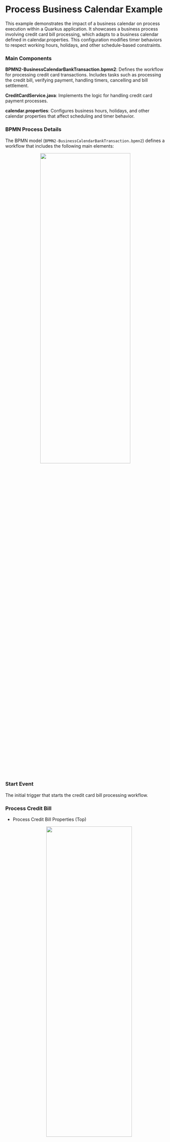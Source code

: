 # Process Business Calendar Example

This example demonstrates the impact of a business calendar on process execution within a Quarkus application. It showcases a business process involving credit card bill processing, which adapts to a business calendar defined in calendar.properties. This configuration modifies timer behaviors to respect working hours, holidays, and other schedule-based constraints.

### Main Components

**BPMN2-BusinessCalendarBankTransaction.bpmn2**:
Defines the workflow for processing credit card transactions. 
Includes tasks such as processing the credit bill, verifying payment, handling timers, cancelling and bill settlement.

**CreditCardService.java**:
Implements the logic for handling credit card payment processes.

**calendar.properties**:
Configures business hours, holidays, and other calendar properties that affect scheduling and timer behavior.

### BPMN Process Details

The BPMN model (`BPMN2-BusinessCalendarBankTransaction.bpmn2`) defines a workflow that includes the following main elements:
<p align="center"><img width=75% height=50% src="docs/images/CreditCardModel.png"></p>

### Start Event

The initial trigger that starts the credit card bill processing workflow.

### Process Credit Bill
* Process Credit Bill Properties (Top)
  <p align="center"><img width=75% height=50% src="docs/images/ProcessCreditBillTop.png"></p>

* Process Credit Card Bill Assignments
  <p align="center"><img width=75% height=50% src="docs/images/ProcessCreditBillAssign.png"></p>

### Verify Payment
A service task where the credit card details are validated, ensuring the payment is processed under valid terms.

* Verify Payment
  <p align="center"><img width=75% height=50% src="docs/images/VerifyPayment.png"></p>

### Timer

Attached to a human task to simulate waiting for manual confirmation or user action. This timer can be configured to react differently based on the presence of the business calendar.
<p align="center"><img width=75% height=50% src="docs/images/Timer.png"></p>

### Cancel Payment
Executed if the timer expires without human action, leading to the cancellation of the payment process.

* Cancel Payment (Top)
  <p align="center"><img width=75% height=50% src="docs/images/CancelPaymentTop.png"></p>

* Cancel Payment Assignments
  <p align="center"><img width=75% height=50% src="docs/images/CancelPaymentAssign.png"></p>

### Settle Payment

The final step where the payment is settled successfully on manual verification.

* Settle Payment (Top)
 <p align="center"><img width=75% height=50% src="docs/images/SettlePaymentTop.png"></p>

* Settle Payment Assignments
<p align="center"><img width=75% height=50% src="docs/images/SettlePaymentAssign.png"></p>

## Build and run

### Prerequisites

You will need:
- Java 17+ installed
- Environment variable JAVA_HOME set accordingly
- Maven 3.9.6+ installed

When using native image compilation, you will also need:
- GraalVM 19.3+ installed
- Environment variable GRAALVM_HOME set accordingly
- GraalVM native image needs as well native-image extension: https://www.graalvm.org/reference-manual/native-image/
- Note that GraalVM native image compilation typically requires other packages (glibc-devel, zlib-devel and gcc) to be installed too, please refer to GraalVM installation documentation for more details.

### Compile and Run in Local Dev Mode

```sh
mvn clean compile quarkus:dev
```

NOTE: With dev mode of Quarkus you can take advantage of hot reload for business assets like processes, rules, decision tables and java code. No need to redeploy or restart your running application.

### Package and Run in JVM mode

```sh
mvn clean package
java -jar target/quarkus-app/quarkus-run.jar
```

or on windows

```sh
mvn clean package
java -jar target\quarkus-app\quarkus-run.jar
```

### Package and Run using Local Native Image
Note that the following configuration property needs to be added to `application.properties` in order to enable automatic registration of `META-INF/services` entries required by the workflow engine:
```
quarkus.native.auto-service-loader-registration=true
```

Note that this requires GRAALVM_HOME to point to a valid GraalVM installation

```sh
mvn clean package -Pnative
```

To run the generated native executable, generated in `target/`, execute

```sh
./target/process-usertasks-quarkus-runner
```

### OpenAPI (Swagger) documentation
[Specification at swagger.io](https://swagger.io/docs/specification/about/)

You can take a look at the [OpenAPI definition](http://localhost:8080/openapi?format=json) - automatically generated and included in this service - to determine all available operations exposed by this service. For easy readability you can visualize the OpenAPI definition file using a UI tool like for example available [Swagger UI](https://editor.swagger.io).

In addition, various clients to interact with this service can be easily generated using this OpenAPI definition.

When running in either Quarkus Development or Native mode, we also leverage the [Quarkus OpenAPI extension](https://quarkus.io/guides/openapi-swaggerui#use-swagger-ui-for-development) that exposes [Swagger UI](http://localhost:8080/q/swagger-ui/) that you can use to look at available REST endpoints and send test requests.

## curl command can be found below:

### To start the process

```sh
curl -X POST http://localhost:8080/BusinessCalendarCreditBill \
-H "Content-Type: application/json" \
-d '{"creditCardNumber": null, "creditCardDetails": {"cardNumber": "434353433", "status": "Bill Due"}}'

```

### To retrieve instances

```sh
curl -X GET http://localhost:8080/BusinessCalendarCreditBill \
-H "Content-Type: application/json" \
-H "Accept: application/json"

```
### To retrieve status of particular instance using id

```sh
curl -X GET http://localhost:8080/BusinessCalendarCreditBill/{id} \
-H "Content-Type: application/json" \
-H "Accept: application/json"

```

## Understanding timer behaviour with respect to working and non-working days without calendar.properties

### 1. What is a working hour/working day and what happens when event occurs in a working hour ?

**Default Values**:
When the calendar.properties file is not present in the src/main/resources directory or not explicitly provided, a set of default properties will be used. This ensures Business Calendar feature still functions without a calendar.properties file.
* **business.days.per.week** defaults to 5, meaning only Monday to Friday are considered working days.
* **business.hours.per.day** defaults to 8, representing an 8-hour workday.
* **business.start.hour** defaults to 9, and business.end.hour defaults to 17 (i.e.,9 AM to 5 PM workday).
* **business.weekend.days** defaults to Saturday and Sunday i.e., 7,1
* **business.holidays** will be considered empty, meaning no predefined holidays unless specified.
* The absence of a calendar.properties file means the system will treat all configurations based on the default settings whose output corresponds to the systems time and day.
* Timer will be triggered only during the default working hours (9 AM to 5 PM) and on the default working days (Monday to Friday).

### 2. What is a non-working hour/non-working day and what happens when event occurs in a non-working hour ?

* Considering the default properties as mentioned above, if a task is executed after working hours i.e., non-working hours (e.g., at 7 PM), the system will delay its execution until the start of the next working hour/working day (9 AM). For example, if a task timer is set to trigger at 7 PM on a Friday, it will not execute until 9 AM on Monday (assuming a standard 5-day workweek).
* If a task becomes due or is scheduled to start outside business hours, it will remain in a pending state until business hours resume.
* If the business calendar is configured with a 5-day workweek (business.days.per.week=5), any tasks scheduled over the weekend will not resume until the following Monday at the start of business hours.

### Testing without calendar.properties (working hours)
**Note**: The test was performed at 16:13 on Monday, which falls under default working hours 

* The timer for the Verify Payment task will follow a straightforward countdown based on real time. If the specified time elapses i.e., 1 second, it immediately moves to cancel payment task.

* POST/ BusinessCalendarCreditBill
```sh
curl -X POST http://localhost:8080/BusinessCalendarCreditBill \
-H "Content-Type: application/json" \
-d '{"creditCardNumber": null, "creditCardDetails": {"cardNumber": "434353433", "status": "Bill Due"}}'

```
<p align="center"><img width=75% height=50% src="docs/images/Post1.png"></p>

* After 1 second when we send request for GET/ BusinessCalendarCreditBill again we get empty array representing the cancellation.
```sh
curl -X GET http://localhost:8080/BusinessCalendarCreditBill \
-H "Content-Type: application/json" \
-H "Accept: application/json"

```
<p align="center"><img width=75% height=50% src="docs/images/Get1.png"></p>

### Example of logs representing the process from start to completion
<p align="center"><img width=75% height=50% src="docs/images/WithPropertiesLogs.png"></p>

* At 16:13:20,606, job 18e97326-897b-4f1b-8121-b09ea9eb37d7 was started, indicating that the timer was triggered approximately after one second as expected.

### Testing without calendar.properties (non-working hours)
**Note**: The test was performed at 08:27 on Monday, which does not fall in the default working hours range

* During non-working hours, the timer for the Verify Payment task will not trigger and the process remains in active state, does not move to cancel payment task.

* POST/ BusinessCalendarCreditBill
```sh
curl -X POST http://localhost:8080/BusinessCalendarCreditBill \
-H "Content-Type: application/json" \
-d '{"creditCardNumber": null, "creditCardDetails": {"cardNumber": "434353433", "status": "Bill Due"}}'
```
<p align="center"><img width=75% height=50% src="docs/images/Post3.png"></p>


* GET/ BusinessCalendarCreditBill
```sh
curl -X GET http://localhost:8080/BusinessCalendarCreditBill \
-H "Content-Type: application/json" \
-H "Accept: application/json"

```
* Now, even after 1 second, the process will be in Active State but not completed state.

<p align="center"><img width=75% height=50% src="docs/images/Get3.png"></p>

### Example of logs representing the active state during non-working hours

<p align="center"><img width=75% height=50% src="docs/images/WithoutPropertiesLogsNW.png"></p>

## Adding calendar.properties

### calendar.properties format

**Customized Values**:
You can override the default values by specifying your own configurations.

```Properties
business.start.hour=0                    # specifies starting hour of work day 
business.end.hour=24                     # specifies ending hour of work day (e.g., to cover an 24hrs schedule 0 to 24)
business.hours.per.day=24                # Defines the number of hours per working day (e.g., business.hours.per.day=24 for a 24-hour workday)
business.days.per.week =7                # Defines how many days are considered working days (e.g.,7 means all days are working days)
business.holiday.date.format=yyyy-MM-dd  # specifies holiday date format used
business.holidays=2024-11-07             # Add custom holidays that are non-working days, specified in the format defined by business.holiday.date.format 
business.weekend.days = 8                # Define specific days as weekends (e.g., setting business.weekend.days=1,2 for Sunday and Monday, if weekend has to considered as working days, consider a value out of range 1-7, i.e. 8)
business.timezone=America/Toronto        # Optionally specify the timezone for your business hours, if not configured, it corresponds to systems time/day.
```

## Understanding timer behaviour with calendar.properties 

**Behavior During Working Hours and non-working hours**:
* **Tasks within working hours**: When a task or timer is scheduled within the defined working hours (e.g., between business.start.hour=0 and business.end.hour=24), the task will be completed immediately once it becomes due. For example, if a task is scheduled to trigger at 10 AM on a Tuesday, and your working hours are from 0 to 24, the task will execute as expected at 10 AM.
* **Handling custom working days**: If calendar.properties file specifies business.days.per.week=6, the system will treat these days as working days, tasks scheduled on any of these days will be processed during the defined working hours. For example, if a task is due at 10 AM on Saturday, and you’ve configured Saturday as a working day, the task will execute as completed.
* **Holiday handling during working hours**: Even if a task is scheduled within the defined working hours, it will be delayed if it falls on a configured holiday. For example, if you have business.days.per.week =7 business.weekend.days=6,7 the task will not execute on the weekend days mentioned. Instead, it will be postponed to the next working day at the defined business.start.hour. This ensures that no tasks are executed on days that are considered holidays, even if they fall within regular business hours.
* **Timezone**: If you specify a timezone using business.cal.timezone, the calendar will adjust all scheduling based on this timezone, regardless of system time.

### Testing with calendar.properties (During non-working hours/Specified Holiday)
**Note**: The test was performed considering 24-hour workday properties with configured holiday i.e., business.holidays=2024-11-07

* After calendar.properties file is added, build the example again "mvn clean compile quarkus:dev" or type 's' in the quarkus terminal and hit enter just to restart.

* POST/ BusinessCalendarCreditBill
```sh
curl -X POST http://localhost:8080/BusinessCalendarCreditBill \
-H "Content-Type: application/json" \
-d '{"creditCardNumber": null, "creditCardDetails": {"cardNumber": "434353433", "status": "Bill Due"}}'
```
<p align="center"><img width=75% height=50% src="docs/images/Post2.png"></p>


* GET/ BusinessCalendarCreditBill
```sh
curl -X GET http://localhost:8080/BusinessCalendarCreditBill \
-H "Content-Type: application/json" \
-H "Accept: application/json"

```
* Now, even after 1 second, the process will be in Active State.

<p align="center"><img width=75% height=50% src="docs/images/Get2.png"></p>

### Example of logs representing the active state during non-working hours/specified holiday

<p align="center"><img width=75% height=50% src="docs/images/WithPropertiesLogs.png"></p>

* The node 'Start' for the process 'BusinessCalendarCreditBill', identified by 08ea5258-9d91-4f05-a8d8-184107c042ed, was triggered at 08:54:28,621.

* At 08:54:28,629, the 'Process Credit Bill' node was activated.

* At 08:54:28,653, verification step through the 'Verify Payment' node was started.

* Subsequently, a human task was registered at 08:54:28,773.

* The workflow transitioned to an 'Active' state at 08:54:28,808.

* Due to mentioned "business.holidays property" in calendar.properties, timer does not trigger and the state remains active.

* On next business day, timer will resume at the beginning of the next working hour/day, after the non-working hour/holiday has ended. The timer is set to fire after one second of active business time.

